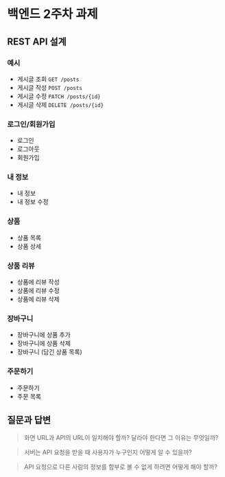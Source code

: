 # 백엔드 2주차 과제

## REST API 설계

### 예시

- 게시글 조회 `GET /posts`
- 게시글 작성 `POST /posts`
- 게시글 수정 `PATCH /posts/{id}`
- 게시글 삭제 `DELETE /posts/{id}`

### 로그인/회원가입

- 로그인
- 로그아웃
- 회원가입

### 내 정보

- 내 정보 
- 내 정보 수정 

### 상품

- 상품 목록
- 상품 상세

### 상품 리뷰

- 상품에 리뷰 작성
- 상품에 리뷰 수정
- 상품에 리뷰 삭제

### 장바구니

- 장바구니에 상품 추가
- 장바구니에 상품 삭제
- 장바구니 (담긴 상품 목록)

### 주문하기

- 주문하기
- 주문 목록

## 질문과 답변

> 화면 URL과 API의 URL이 일치해야 할까? 달라야 한다면 그 이유는 무엇일까?

> 서버는 API 요청을 받을 때 사용자가 누구인지 어떻게 알 수 있을까?

> API 요청으로 다른 사람의 정보를 함부로 볼 수 없게 하려면 어떻게 해야 할까?
